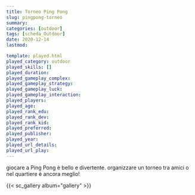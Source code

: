 ```yaml
---
title: Torneo Ping Pong
slug: pingpong-torneo
summary: 
categories: [outdoor]
tags: [scheda_Outdoor]
date: 2020-12-14
lastmod: 

template: played.html
played_category: outdoor
played_skills: []
played_duration: 
played_gameplay_complex: 
played_gameplay_strategy: 
played_gameplay_luck: 
played_gameplay_interaction: 
played_players: 
played_age: 
played_rank_edu: 
played_rank_dev: 
played_rank_kid: 
played_preferred: 
played_publisher: 
played_year: 
played_url_details: 
played_url_play: 
---
```


giocare a Ping Pong è bello e divertente.
organizzare un torneo tra amici o nel quartiere è ancora meglio!

{{< sc_gallery album="gallery" >}}

